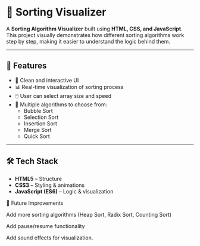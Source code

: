 # 🔢 Sorting Visualizer

A **Sorting Algorithm Visualizer** built using **HTML, CSS, and JavaScript**.  
This project visually demonstrates how different sorting algorithms work step by step, making it easier to understand the logic behind them.

---

## 🚀 Features
- 🎨 Clean and interactive UI
- 📊 Real-time visualization of sorting process
- 🖱️ User can select array size and speed
- 🔄 Multiple algorithms to choose from:
  - Bubble Sort
  - Selection Sort
  - Insertion Sort
  - Merge Sort
  - Quick Sort

---

## 🛠️ Tech Stack
- **HTML5** – Structure  
- **CSS3** – Styling & animations  
- **JavaScript (ES6)** – Logic & visualization  


📌 Future Improvements

Add more sorting algorithms (Heap Sort, Radix Sort, Counting Sort)

Add pause/resume functionality

Add sound effects for visualization.
